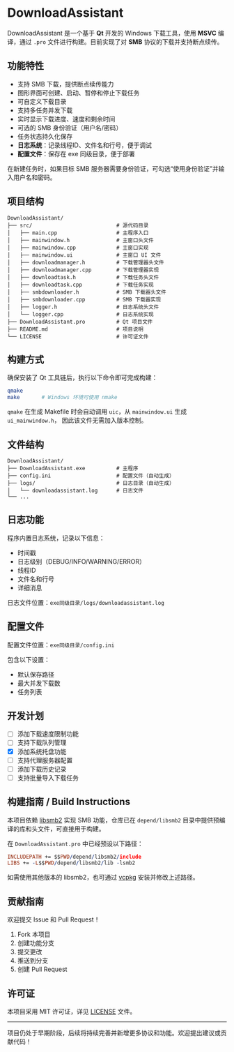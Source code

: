 # DownloadAssistant

DownloadAssistant 是一个基于 **Qt** 开发的 Windows 下载工具，使用 **MSVC** 编译，通过 `.pro` 文件进行构建。目前实现了对 **SMB** 协议的下载并支持断点续传。

## 功能特性

- 支持 SMB 下载，提供断点续传能力
- 图形界面可创建、启动、暂停和停止下载任务
- 可自定义下载目录
- 支持多任务并发下载
- 实时显示下载进度、速度和剩余时间
- 可选的 SMB 身份验证（用户名/密码）
- 任务状态持久化保存
- **日志系统**：记录线程ID、文件名和行号，便于调试
- **配置文件**：保存在 exe 同级目录，便于部署

在新建任务时，如果目标 SMB 服务器需要身份验证，可勾选“使用身份验证”并输入用户名和密码。

## 项目结构

```
DownloadAssistant/
├── src/                           # 源代码目录
│   ├── main.cpp                   # 主程序入口
│   ├── mainwindow.h               # 主窗口头文件
│   ├── mainwindow.cpp             # 主窗口实现
│   ├── mainwindow.ui              # 主窗口 UI 文件
│   ├── downloadmanager.h          # 下载管理器头文件
│   ├── downloadmanager.cpp        # 下载管理器实现
│   ├── downloadtask.h             # 下载任务头文件
│   ├── downloadtask.cpp           # 下载任务实现
│   ├── smbdownloader.h            # SMB 下载器头文件
│   ├── smbdownloader.cpp          # SMB 下载器实现
│   ├── logger.h                   # 日志系统头文件
│   └── logger.cpp                 # 日志系统实现
├── DownloadAssistant.pro          # Qt 项目文件
├── README.md                      # 项目说明
└── LICENSE                        # 许可证文件
```

## 构建方式

确保安装了 Qt 工具链后，执行以下命令即可完成构建：

```bash
qmake
make       # Windows 环境可使用 nmake
```

`qmake` 在生成 Makefile 时会自动调用 `uic`，从 `mainwindow.ui` 生成 `ui_mainwindow.h`，
因此该文件无需加入版本控制。

## 文件结构

```
DownloadAssistant/
├── DownloadAssistant.exe          # 主程序
├── config.ini                     # 配置文件（自动生成）
├── logs/                          # 日志目录（自动生成）
│   └── downloadassistant.log      # 日志文件
└── ...
```

## 日志功能

程序内置日志系统，记录以下信息：
- 时间戳
- 日志级别（DEBUG/INFO/WARNING/ERROR）
- 线程ID
- 文件名和行号
- 详细消息

日志文件位置：`exe同级目录/logs/downloadassistant.log`

## 配置文件

配置文件位置：`exe同级目录/config.ini`

包含以下设置：
- 默认保存路径
- 最大并发下载数
- 任务列表

## 开发计划

- [ ] 添加下载速度限制功能
- [ ] 支持下载队列管理
- [x] 添加系统托盘功能
- [ ] 支持代理服务器配置
- [ ] 添加下载历史记录
- [ ] 支持批量导入下载任务

## 构建指南 / Build Instructions

本项目依赖 [libsmb2](https://github.com/sahlberg/libsmb2) 实现 SMB 功能，仓库已在 `depend/libsmb2` 目录中提供预编译的库和头文件，可直接用于构建。

在 `DownloadAssistant.pro` 中已经预设以下路径：

```pro
INCLUDEPATH += $$PWD/depend/libsmb2/include
LIBS += -L$$PWD/depend/libsmb2/lib -lsmb2
```

如需使用其他版本的 libsmb2，也可通过 [vcpkg](https://github.com/microsoft/vcpkg) 安装并修改上述路径。

## 贡献指南

欢迎提交 Issue 和 Pull Request！

1. Fork 本项目
2. 创建功能分支
3. 提交更改
4. 推送到分支
5. 创建 Pull Request

## 许可证

本项目采用 MIT 许可证，详见 [LICENSE](LICENSE) 文件。

---

项目仍处于早期阶段，后续将持续完善并新增更多协议和功能。欢迎提出建议或贡献代码！
